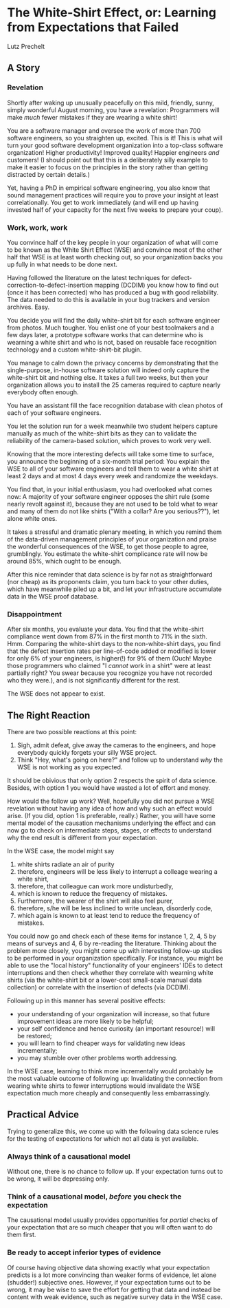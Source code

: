 # The White-Shirt Effect, or: Learning from Expectations that Failed

Lutz Prechelt


## A Story


### Revelation

Shortly after waking up unusually peacefully on this
mild, friendly, sunny, simply wonderful August morning,
you have a revelation:
Programmers will make _much_ fewer mistakes if they are
wearing a white shirt!

You are a software manager and oversee the work of more than
700 software engineers, so you straighten up, excited.
This is it! This is what will turn your good software development
organization into a top-class software organization!
Higher productivity! Improved quality!
Happier engineers _and_ customers!
(I should point out that this is a deliberately silly example
to make it easier to focus on the principles in the story
rather than getting distracted by certain details.)

Yet, having a PhD in empirical software engineering, you also
know that sound management practices will require you to prove 
your insight at least correlationally.
You get to work immediately (and will end up having invested
half of your capacity for the next five weeks to prepare your coup).


### Work, work, work

You convince half of the key people in your organization
of what will come to be known as the White Shirt Effect (WSE)
and convince most of the other half that WSE is at least worth
checking out, so your organization backs you up fully in what needs
to be done next.

Having followed the literature on the latest techniques for 
defect-correction-to-defect-insertion mapping (DCDIM) you know
how to find out (once it has been corrected) who has produced a bug 
with good reliability.
The data needed to do this is available in your bug trackers 
and version archives. Easy.

You decide you will find the daily white-shirt bit for each software
engineer from photos. Much tougher.
You enlist one of your best toolmakers and a few days later,
a prototype software works that can determine who is wearning a white shirt
and who is not, based on reusable face recognition technology
and a custom white-shirt-bit plugin.

You manage to calm down the privacy concerns by demonstrating that
the single-purpose, in-house software solution will indeed only capture
the white-shirt bit and nothing else. It takes a full two weeks, but
then your organization allows you to install the 25 cameras required
to capture nearly everybody often enough.

You have an assistant fill the face recognition database with clean
photos of each of your software engineers.

You let the solution run for a week meanwhile two student helpers capture
manually as much of the white-shirt bits as they can to validate
the reliability of the camera-based solution, which proves to work very well.

Knowing that the more interesting defects will take
some time to surface,
you announce the beginning of a six-month trial period:
You explain the WSE to all of your software engineers 
and tell them to wear a white shirt at least 2 days and at 
most 4 days every week and randomize the weekdays.

You find that, in your initial enthusiasm, you had overlooked 
what comes now:
A majority of your software engineer opposes the shirt rule
(some nearly revolt against it), because they are not used to be
told what to wear and many of them do not like shirts ("With a collar?
Are you serious??"), let alone white ones.

It takes a stressful and dramatic plenary meeting, in which you
remind them of the data-driven management principles of your
organization and praise the wonderful consequences of the WSE,
to get those people to agree, grumblingly.
You estimate the white-shirt complicance rate will now be around 85%, 
which ought to be enough.

After this nice reminder that data science is by far not as 
straightforward (nor cheap) as its proponents claim,
you turn back to your other duties, which have meanwhile piled
up a bit, and let your infrastructure accumulate data
in the WSE proof database.


### Disappointment

After six months, you evaluate your data.
You find that the white-shirt compliance went down from 87% in the
first month to 71% in the sixth. Hmm.
Comparing the white-shirt days to the non-white-shirt days,
you find that the defect insertion rates per line-of-code added
or modified is lower for only 6% of your engineers,
is higher(!) for 9% of them (Ouch! Maybe those programmers who claimed
"I _cannot_ work in a shirt" were at least partially right?
You swear because you recognize you have not recorded who they were.),
and is not significantly different for the rest.

The WSE does not appear to exist.


## The Right Reaction

There are two possible reactions at this point:

1. Sigh, admit defeat, give away the cameras to the engineers,
   and hope everybody quickly forgets your silly WSE project.
2. Think "Hey, what's going on here?" and follow up to understand
   _why_ the WSE is not working as you expected.

It should be obivious that only option 2 respects the spirit
of data science.
Besides, with option 1 you would have wasted a lot of effort
and money.

How would the follow up work?
Well, hopefully you did not pursue a WSE revelation without
having any idea of how and why such an effect would arise.
(If you did, option 1 is preferable, really.)
Rather, you will have some mental model of the causation
mechanisms underlying the effect and can now go to check
on intermediate steps, stages, or effects to understand
why the end result is different from your expectation.

In the WSE case, the model might say
1. white shirts radiate an air of purity
2. therefore, engineers will be less likely to interrupt
   a colleage wearing a white shirt,
3. therefore, that colleague can work more undisturbedly,
4. which is known to reduce the frequency of mistakes.
5. Furthermore, the wearer of the shirt will also feel purer,
6. therefore, s/he will be less inclined to write unclean,
   disorderly code, 
7. which again is known to at least tend
   to reduce the frequency of mistakes.

You could now go and check each of these items for instance
1, 2, 4, 5 by means of surveys and
4, 6 by re-reading the literature.
Thinking about the problem more closely, you might come up
with interesting follow-up studies to be performed in your
organization specifically.
For instance, you might be able to use the "local history"
functionality of your engineers' IDEs to detect interruptions
and then check whether they correlate with wearning
white shirts (via the white-shirt bit or a lower-cost small-scale manual
data collection) or correlate with
the insertion of defects (via DCDIM).

Following up in this manner has several positive effects:
- your understanding of your organization will increase,
  so that future improvement ideas are more likely to be helpful;
- your self confidence and hence curiosity (an important resource!)
  will be restored;
- you will learn to find cheaper ways for validating
  new ideas incrementally;
- you may stumble over other problems worth addressing.

In the WSE case, learning to think more incrementally would
probably be the most valuable outcome of following up:
Invalidating the connection from wearing white shirts to
fewer interruptions would invalidate the WSE expectation
much more cheaply and consequently less embarrassingly.


## Practical Advice

Trying to generalize this, we come up with the following data science 
rules for the testing of expectations for which not all data is
yet available.


### Always think of a causational model

Without one, there is no chance to follow up.
If your expectation turns out to be wrong, it will be depressing only.


### Think of a causational model, _before_ you check the expectation

The causational model usually provides opportunities for _partial_ checks 
of your expectation that are so much cheaper 
that you will often want to do them first.


### Be ready to accept inferior types of evidence

Of course having objective data showing exactly what your expectation
predicts is a lot more convincing than weaker forms of evidence,
let alone (shudder!) subjective ones.
However, if your expectation turns out to be wrong, it may be
wise to save the effort for getting that data and instead be content
with weak evidence, such as negative survey data in the WSE case.